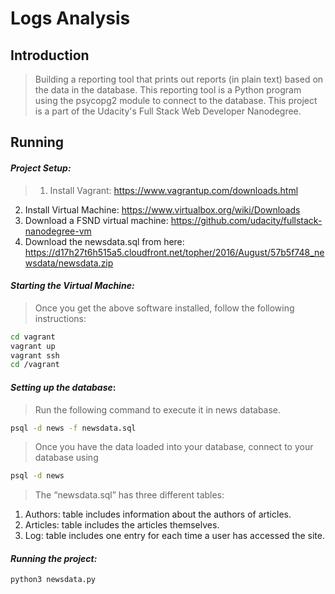 # Logs Analysis

## Introduction

> Building a reporting tool that prints out reports (in plain text) based on the data in the database. This reporting tool is a Python program using the psycopg2 module to connect to the database. This project is a part of the Udacity's Full Stack Web Developer Nanodegree.

## Running

#### ***Project Setup:***
> 1.	Install Vagrant: https://www.vagrantup.com/downloads.html 
2.	Install Virtual Machine: https://www.virtualbox.org/wiki/Downloads
3.	Download a FSND virtual machine: https://github.com/udacity/fullstack-nanodegree-vm 
4.	Download the newsdata.sql  from here: https://d17h27t6h515a5.cloudfront.net/topher/2016/August/57b5f748_newsdata/newsdata.zip

#### ***Starting the Virtual Machine:***
> Once you get the above software installed, follow the following instructions: 
```bash
cd vagrant
vagrant up
vagrant ssh
cd /vagrant
```

#### ***Setting up the database***:
> Run the following command to execute it in news database.
```bash
psql -d news -f newsdata.sql 
```
> Once you have the data loaded into your database, connect to your database using
```bash
psql -d news 
```

> The “newsdata.sql” has three different tables: 
1. Authors: table includes information about the authors of articles. 
2. Articles: table includes the articles themselves. 
3. Log: table includes one entry for each time a user has accessed the site. 


#### ***Running the project:***
```bash
python3 newsdata.py
```
